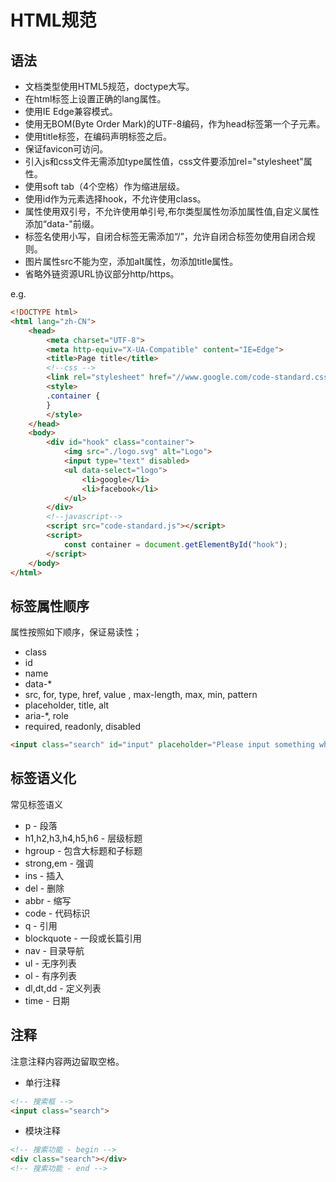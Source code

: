 # HTML规范

## 语法
- 文档类型使用HTML5规范，doctype大写。
- 在html标签上设置正确的lang属性。
- 使用IE Edge兼容模式。
- 使用无BOM(Byte Order Mark)的UTF-8编码，作为head标签第一个子元素。
- 使用title标签，在编码声明标签之后。
- 保证favicon可访问。
- 引入js和css文件无需添加type属性值，css文件要添加rel="stylesheet"属性。
- 使用soft tab（4个空格）作为缩进层级。
- 使用id作为元素选择hook，不允许使用class。
- 属性使用双引号，不允许使用单引号,布尔类型属性勿添加属性值,自定义属性添加“data-"前缀。
- 标签名使用小写，自闭合标签无需添加“/”，允许自闭合标签勿使用自闭合规则。
- 图片属性src不能为空，添加alt属性，勿添加title属性。
- 省略外链资源URL协议部分http/https。

e.g.
```html
<!DOCTYPE html>
<html lang="zh-CN">
    <head>
        <meta charset="UTF-8">
        <meta http-equiv="X-UA-Compatible" content="IE=Edge">
        <title>Page title</title>
        <!--css -->
        <link rel="stylesheet" href="//www.google.com/code-standard.css">
        <style>
        .container {
        }
        </style>
    </head>
    <body>
        <div id="hook" class="container">
            <img src="./logo.svg" alt="Logo">
            <input type="text" disabled>
            <ul data-select="logo">
                <li>google</li>
                <li>facebook</li>
            </ul>
        </div>
        <!--javascript-->
        <script src="code-standard.js"></script>
        <script>
            const container = document.getElementById("hook");
        </script>
    </body>
</html>
```

## 标签属性顺序

属性按照如下顺序，保证易读性；

- class
- id
- name
- data-*
- src, for, type, href, value , max-length, max, min, pattern
- placeholder, title, alt
- aria-*, role
- required, readonly, disabled

```html
<input class="search" id="input" placeholder="Please input something what you want to know." required>
```

## 标签语义化
常见标签语义

- p - 段落
- h1,h2,h3,h4,h5,h6 - 层级标题
- hgroup - 包含大标题和子标题
- strong,em - 强调
- ins - 插入
- del - 删除
- abbr - 缩写
- code - 代码标识
- q - 引用
- blockquote - 一段或长篇引用
- nav - 目录导航
- ul - 无序列表
- ol - 有序列表
- dl,dt,dd - 定义列表
- time - 日期

## 注释

注意注释内容两边留取空格。

- 单行注释

```html
<!-- 搜索框 -->
<input class="search">
```
- 模块注释

```html
<!-- 搜索功能 - begin -->
<div class="search"></div>
<!-- 搜索功能 - end -->
```
